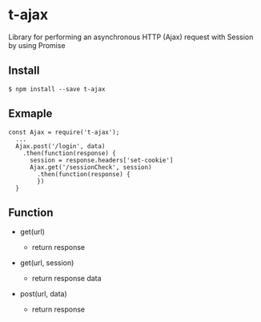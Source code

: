 # t-ajax
Library for performing an asynchronous HTTP (Ajax) request with Session by using Promise

## Install
`$ npm install --save t-ajax`

## Exmaple
```
const Ajax = require('t-ajax');
  ...
  Ajax.post('/login', data) 
    .then(function(response) {
      session = response.headers['set-cookie']
      Ajax.get('/sessionCheck', session)
        .then(function(response) {
        })
  }
```
  

## Function
* get(url)
  * return response
  
* get(url, session)
  * return response data
  
* post(url, data)
  * return response
